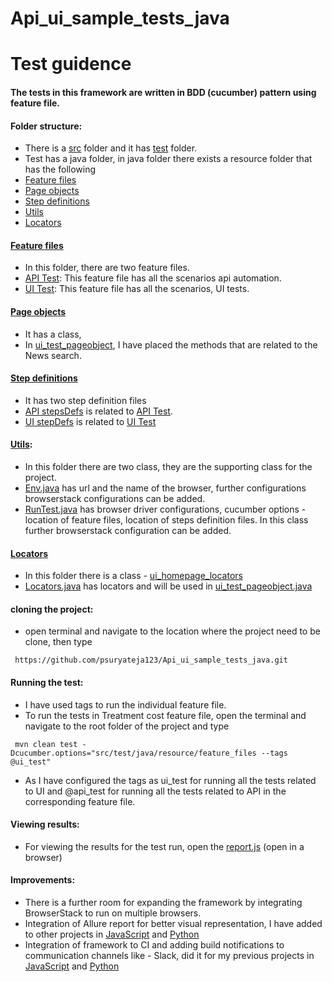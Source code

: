 # Api_ui_sample_tests_java
# Test guidence 

#### The tests in this framework are written in BDD (cucumber) pattern using feature file.

#### Folder structure:
* There is a [src](src) folder and it has [test](src/test) folder.
* Test has a java folder, in java folder there exists a resource folder that has the following
* [Feature files](src/test/java/resource/feature_files)
* [Page objects](src/test/java/resource/page_objects)
* [Step definitions](src/test/java/resource/step_defs)
* [Utils](src/test/java/resource/utils)
* [Locators](src/test/java/resource/locators)

#### [Feature files](src/test/java/resource/feature_files)
* In this folder, there are two feature files.
* [API Test](src/test/java/resource/feature_files/api_tests.feature): This feature file has all the scenarios api automation.
* [UI Test](src/test/java/resource/feature_files/ui_test.feature): This feature file has all the scenarios, UI tests.

#### [Page objects](src/test/java/resource/page_objects)
* It has a class, 
* In [ui_test_pageobject](src/test/java/resource/page_objects/ui_test_pageobject.java), I have placed the methods that are related to the News search.

#### [Step definitions](src/test/java/resource/step_defs)
* It has two step definition files
* [API stepsDefs](src/test/java/resource/step_defs/api_automationStepDefs.java) is related to [API Test](src/test/java/resource/feature_files/api_tests.feature).
* [UI stepDefs](src/test/java/resource/step_defs/ui_testStepDefs.java) is related to [UI Test](src/test/java/resource/feature_files/ui_test.feature)

#### [Utils](src/test/java/resource/utils): 
* In this folder there are two class, they are the supporting class for the project.
* [Env.java](src/test/java/resource/utils/Env.java) has url and the name of the browser, further configurations browserstack configurations can be added.
* [RunTest.java](src/test/java/resource/utils/RunTest.java) has browser driver configurations, cucumber options - location of feature files, location of steps definition files. In this class further browserstack configuration can be added.

#### [Locators](src/test/java/resource/locators)
* In this folder there is a class - [ui_homepage_locators](src/test/java/resource/locators/ui_homepage_locators)
* [Locators.java](src/test/java/resource/locators/ui_homepage_locators) has locators and will be used in [ui_test_pageobject.java](src/test/java/resource/utils/ui_test_pageobject.java)


#### cloning the project:
* open terminal and navigate to the location where the project need to be clone, then type
```
 https://github.com/psuryateja123/Api_ui_sample_tests_java.git
```

#### Running the test:
* I have used tags to run the individual feature file. 
* To run the tests in Treatment cost feature file, open the terminal and navigate to the root folder of the project and type

```
 mvn clean test -Dcucumber.options="src/test/java/resource/feature_files --tags @ui_test"
```

* As I have configured the tags as ui_test for running all the tests related to UI and @api_test for running all the tests related to API in the corresponding feature file. 

#### Viewing results:

* For viewing the results for the test run, open the [report.js](report.js) (open in a browser)

#### Improvements:

* There is a further room for expanding the framework by integrating BrowserStack to run on multiple browsers. 
* Integration of Allure report for better visual representation, I have added to other projects in [JavaScript](https://github.com/psuryateja123/cypress_meetup_demo) and [Python](https://github.com/psuryateja123/python-behave)
* Integration of framework to CI and adding build notifications to communication channels like - Slack, did it for my previous projects in [JavaScript](https://github.com/psuryateja123/cypress_meetup_demo) and [Python](https://github.com/psuryateja123/python-behave)
